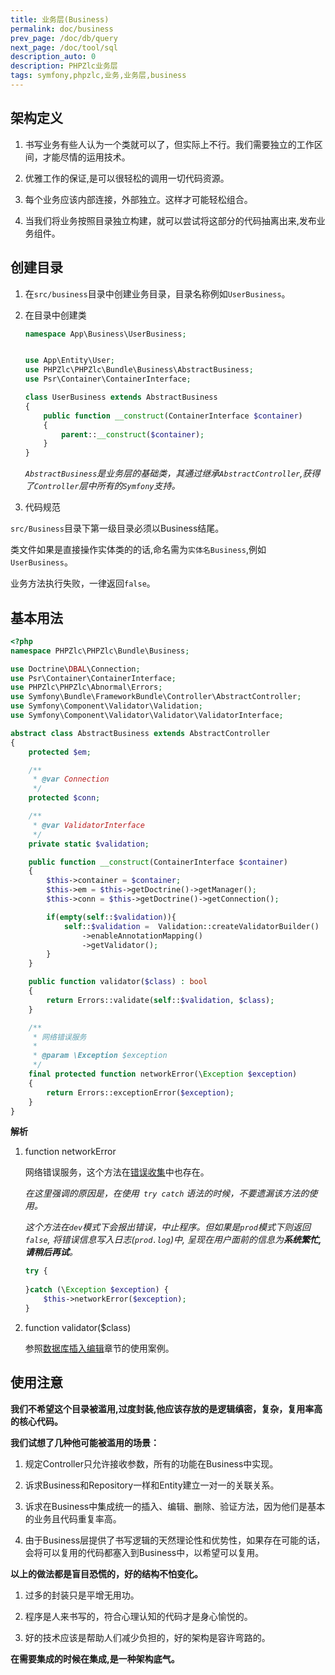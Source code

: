 ```yaml
---
title: 业务层(Business)
permalink: doc/business
prev_page: /doc/db/query
next_page: /doc/tool/sql
description_auto: 0
description: PHPZlc业务层
tags: symfony,phpzlc,业务,业务层,business
---
```


## 架构定义

1. 书写业务有些人认为一个类就可以了，但实际上不行。我们需要独立的工作区间，才能尽情的运用技术。

2. 优雅工作的保证,是可以很轻松的调用一切代码资源。

3. 每个业务应该内部连接，外部独立。这样才可能轻松组合。

4. 当我们将业务按照目录独立构建，就可以尝试将这部分的代码抽离出来,发布业务组件。


## 创建目录

1. 在`src/business`目录中创建业务目录，目录名称例如`UserBusiness`。

2. 在目录中创建类

    ```php
    namespace App\Business\UserBusiness;
    
    
    use App\Entity\User;
    use PHPZlc\PHPZlc\Bundle\Business\AbstractBusiness;
    use Psr\Container\ContainerInterface;
    
    class UserBusiness extends AbstractBusiness
    {
        public function __construct(ContainerInterface $container)
        {
            parent::__construct($container);
        }
    }
    ```
   
   _`AbstractBusiness`是业务层的基础类，其通过继承`AbstractController`,获得了`Controller`层中所有的`Symfony`支持。_

3. 代码规范
   
  `src/Business`目录下第一级目录必须以Business结尾。
  
   类文件如果是直接操作实体类的的话,命名需为`实体名Business`,例如`UserBusiness`。
   
   业务方法执行失败，一律返回`false`。
   
## 基本用法

```php
<?php
namespace PHPZlc\PHPZlc\Bundle\Business;

use Doctrine\DBAL\Connection;
use Psr\Container\ContainerInterface;
use PHPZlc\PHPZlc\Abnormal\Errors;
use Symfony\Bundle\FrameworkBundle\Controller\AbstractController;
use Symfony\Component\Validator\Validation;
use Symfony\Component\Validator\Validator\ValidatorInterface;

abstract class AbstractBusiness extends AbstractController
{
    protected $em;

    /**
     * @var Connection
     */
    protected $conn;

    /**
     * @var ValidatorInterface
     */
    private static $validation;

    public function __construct(ContainerInterface $container)
    {
        $this->container = $container;
        $this->em = $this->getDoctrine()->getManager();
        $this->conn = $this->getDoctrine()->getConnection();

        if(empty(self::$validation)){
            self::$validation =  Validation::createValidatorBuilder()
                ->enableAnnotationMapping()
                ->getValidator();
        }
    }

    public function validator($class) : bool
    {
        return Errors::validate(self::$validation, $class);
    }

    /**
     * 网络错误服务
     *
     * @param \Exception $exception
     */
    final protected function networkError(\Exception $exception)
    {
        return Errors::exceptionError($exception);
    }
}
```

**解析**

1. function networkError

    网络错误服务，这个方法在[错误收集](/doc/errors)中也存在。
    
    _在这里强调的原因是，在使用` try catch` 语法的时候，不要遗漏该方法的使用。_
    
    _这个方法在`dev`模式下会报出错误，中止程序。但如果是`prod`模式下则返回`false`, 将错误信息写入日志(`prod.log`)中, 呈现在用户面前的信息为**系统繁忙,请稍后再试**。_
    
    ```php
    try {
        
    }catch (\Exception $exception) {
        $this->networkError($exception);
    } 
    ```
   
2. function validator($class) 
   
   参照[数据库插入编辑](/doc/db/edit)章节的使用案例。
   
## 使用注意

**我们不希望这个目录被滥用,过度封装,他应该存放的是逻辑缜密，复杂，复用率高的核心代码。**

**我们试想了几种他可能被滥用的场景：**

1. 规定Controller只允许接收参数，所有的功能在Business中实现。

2. 诉求Business和Repository一样和Entity建立一对一的关联关系。

3. 诉求在Business中集成统一的插入、编辑、删除、验证方法，因为他们是基本的业务且代码重复率高。

4. 由于Business层提供了书写逻辑的天然理论性和优势性，如果存在可能的话，会将可以复用的代码都塞入到Business中，以希望可以复用。

**以上的做法都是盲目恐慌的，好的结构不怕变化。**

1. 过多的封装只是平增无用功。

2. 程序是人来书写的，符合心理认知的代码才是身心愉悦的。

3. 好的技术应该是帮助人们减少负担的，好的架构是容许弯路的。

**在需要集成的时候在集成,是一种架构底气。**